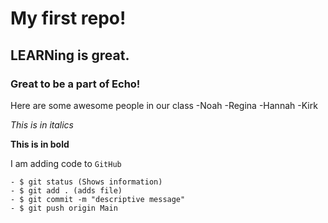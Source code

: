 # My first repo!

## LEARNing is great.

### Great to be a part of Echo!

Here are some awesome people in our class
-Noah
-Regina
-Hannah
-Kirk

*This is in italics*

**This is in bold**

I am adding code to `GitHub`

```
- $ git status (Shows information)
- $ git add . (adds file)
- $ git commit -m "descriptive message"
- $ git push origin Main
```
